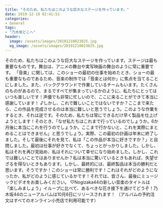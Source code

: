 ```yaml
---
title: "そのため、私たちはこのような巨大なステージを作っています。"
date: 2019-12-10 02:41:53
categories:
- General
tags:
- "乃木坂どこへ"
header:
  image: /assets/images/20191210023825.jpg
  og_image: /assets/images/20191210023825.jpg
---
```


そのため、私たちはこのような巨大なステージを作っています。ステージは最も重要なものです。舞台は、アニメの舞台や実写映画の舞台のように常に重要です。 「音楽」に関しては、このショーの最初の仕事を始めたとき、ショーの最も重要なものであるため、音楽の制作では「音楽とは何か」に焦点を当てることにしました。また、バックグラウンドで作業しているチームもいます。たくさんのものがあるので、まるですべてが集まっているかのように、私たちにとってはいつも楽しいです！声優でも非常に忙しいので、ここに来ることができて本当に感謝しています！ ♪しかし、これで難しいことではないですか？ここまで来たら、この作品を完成させるのは本当に難しいと思うでしょう。このような作業をするとき、それは逆です。そのため、私たちは常にできるだけ早く製品を仕上げようとします！そのとき、「なぜ私たちはこれまで行っているのでしょうか。6か月後に本当にこれを行うのでしょうか。ここまで行かないと、これを実際にまとめることはできません」と思うでしょう。実際、この最初の計画は年末に終了しました。そして最後にそれを見て、私は「この作品が本当に好きですか？」と自問しました。最初は仕事が好きでなくて、ちょっとがっかりしました。しかし、私はそれを再び見始め、私はそれについて幸せになり始めました。しかし、これでは難しいことではありませんか？私は本当に驚いているときもあれば、失望せざるを得ないときもあります。しかし、最終的には、最終製品は本当の勝利だと思います。そうですか！このショーは常に勝利です！これはそれがどのようになったか、私がどのように感じているかです！それでは、皆さん、最後にミュージックビデオをお楽しみください。 ♡Nogizaka44の新しい音楽のタイトルは「楽しみましょう」イループに比べて、あるべきな花き接下を通けてどうぞ！乃木坂44のニューアルバムは10月6日にリリースされます！ （アルバムの予約注文はすべてのオンライン小売店で利用可能です）
